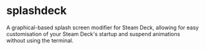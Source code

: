 # splashdeck
A graphical-based splash screen modifier for Steam Deck, allowing for easy customisation of your Steam Deck's startup and suspend animations without using the terminal.
